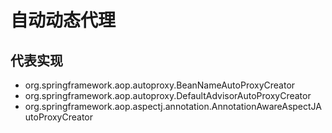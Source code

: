 # 自动动态代理

## 代表实现

* org.springframework.aop.autoproxy.BeanNameAutoProxyCreator
* org.springframework.aop.autoproxy.DefaultAdvisorAutoProxyCreator
* org.springframework.aop.aspectj.annotation.AnnotationAwareAspectJAutoProxyCreator